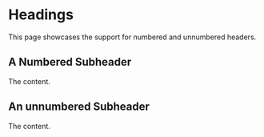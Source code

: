 # Headings

This page showcases the support for numbered and unnumbered headers.

## A Numbered Subheader

The content.

## An unnumbered Subheader

The content.
